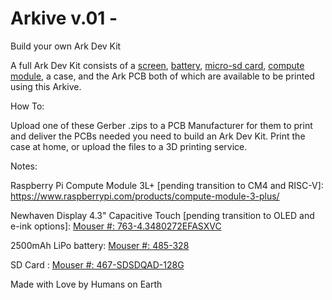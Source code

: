 # Arkive v.01 - 
Build your own Ark Dev Kit

A full Ark Dev Kit consists of a [screen](https://mou.sr/3QI0UAi), [battery](https://mou.sr/3QJygi1), [micro-sd card](https://mou.sr/3WlwoNI), [compute module](https://www.raspberrypi.com/products/compute-module-3-plus/), a case, and the Ark PCB both of which are available to be printed using this Arkive.

How To:

Upload one of these Gerber .zips to a PCB Manufacturer for them to print and deliver the PCBs needed you need to build an Ark Dev Kit. Print the case at home, or upload the files to a 3D printing service.

Notes:

Raspberry Pi Compute Module 3L+ [pending transition to CM4 and RISC-V]:
https://www.raspberrypi.com/products/compute-module-3-plus/

Newhaven Display 4.3" Capacitive Touch [pending transition to OLED and e-ink options]:
[Mouser #: 763-4.3480272EFASXVC](https://mou.sr/3QI0UAi)

2500mAh LiPo battery:
[Mouser #: 485-328](https://mou.sr/3QJygi1)

SD Card :
[Mouser #: 467-SDSDQAD-128G](https://mou.sr/3WlwoNI)

Made with Love by Humans on Earth
